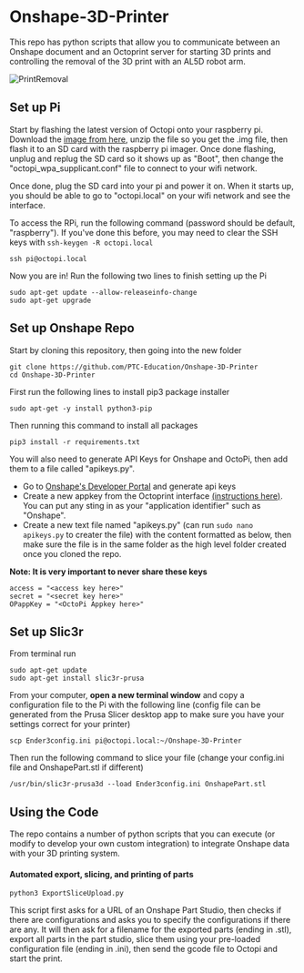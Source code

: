# Onshape-3D-Printer

This repo has python scripts that allow you to communicate between an Onshape document and an Octoprint server for starting 3D prints and controlling the removal of the 3D print with an AL5D robot arm.

![PrintRemoval](https://user-images.githubusercontent.com/54808875/135482423-0e2dea25-97e1-4e1e-8ade-f34e2ea6ab85.gif)


## Set up Pi
Start by flashing the latest version of Octopi onto your raspberry pi. Download the [image from here](https://octoprint.org/download/), unzip the file so you get the .img file, then flash it to an SD card with the raspberry pi imager. Once done flashing, unplug and replug the SD card so it shows up as "Boot", then change the "octopi_wpa_supplicant.conf" file to connect to your wifi network.

Once done, plug the SD card into your pi and power it on. When it starts up, you should be able to go to "octopi.local" on your wifi network and see the interface.

To access the RPi, run the following command (password should be default, "raspberry"). If you've done this before, you may need to clear the SSH keys with `ssh-keygen -R octopi.local`
```
ssh pi@octopi.local
```

Now you are in! Run the following two lines to finish setting up the Pi
```
sudo apt-get update --allow-releaseinfo-change
sudo apt-get upgrade
```

## Set up Onshape Repo
Start by cloning this repository, then going into the new folder

```
git clone https://github.com/PTC-Education/Onshape-3D-Printer
cd Onshape-3D-Printer
```

First run the following lines to install pip3 package installer
```
sudo apt-get -y install python3-pip
```

Then running this command to install all packages

```
pip3 install -r requirements.txt
```

You will also need to generate API Keys for Onshape and OctoPi, then add them to a file called "apikeys.py". 

- Go to [Onshape's Developer Portal](https://dev-portal.onshape.com/) and generate api keys
- Create a new appkey from the Octoprint interface [(instructions here)](https://docs.octoprint.org/en/master/bundledplugins/appkeys.html). You can put any sting in as your "application identifier" such as "Onshape".
- Create a new text file named "apikeys.py" (can run `sudo nano apikeys.py` to creater the file) with the content formatted as below, then make sure the file is in the same folder as the high level folder created once you cloned the repo.

**Note: It is very important to never share these keys**

```
access = "<access key here>"
secret = "<secret key here>"
OPappKey = "<OctoPi Appkey here>"
```

## Set up Slic3r

From terminal run
```
sudo apt-get update
sudo apt-get install slic3r-prusa
```

From your computer, **open a new terminal window** and copy a configuration file to the Pi with the following line (config file can be generated from the Prusa Slicer desktop app to make sure you have your settings correct for your printer)
```
scp Ender3config.ini pi@octopi.local:~/Onshape-3D-Printer
```

Then run the following command to slice your file (change your config.ini file and OnshapePart.stl if different)
```
/usr/bin/slic3r-prusa3d --load Ender3config.ini OnshapePart.stl
```

## Using the Code

The repo contains a number of python scripts that you can execute (or modify to develop your own custom integration) to integrate Onshape data with your 3D printing system. 

#### Automated export, slicing, and printing of parts
```
python3 ExportSliceUpload.py
```
This script first asks for a URL of an Onshape Part Studio, then checks if there are configurations and asks you to specify the configurations if there are any. It will then ask for a filename for the exported parts (ending in .stl), export all parts in the part studio, slice them using your pre-loaded configuration file (ending in .ini), then send the gcode file to Octopi and start the print.
